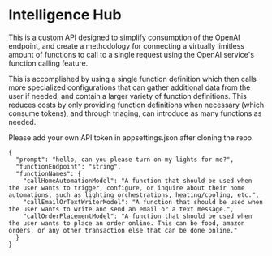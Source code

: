 # Intelligence Hub

This is a custom API designed to simplify consumption of the OpenAI endpoint, and create a methodology for connecting a virtually limitless amount of functions to call to a single request using the OpenAI service's function calling feature.

This is accomplished by using a single function definition which then calls more specialized configurations that can gather additional data from the user if needed, and contain a larger variety of function definitions. This reduces costs by only providing function definitions when necessary (which consume tokens), and through triaging, can introduce as many functions as needed.

Please add your own API token in appsettings.json after cloning the repo.



```
{
  "prompt": "hello, can you please turn on my lights for me?",
  "functionEndpoint": "string",
  "functionNames": {
    "callHomeAutomationModel": "A function that should be used when the user wants to trigger, configure, or inquire about their home automations, such as lighting orchestrations, heating/cooling, etc.",
    "callEmailOrTextWriterModel": "A function that should be used when the user wants to write and send an email or a text message.",
    "callOrderPlacementModel": "A function that should be used when the user wants to place an order online. This can be food, amazon orders, or any other transaction else that can be done online."
  }
}
```
